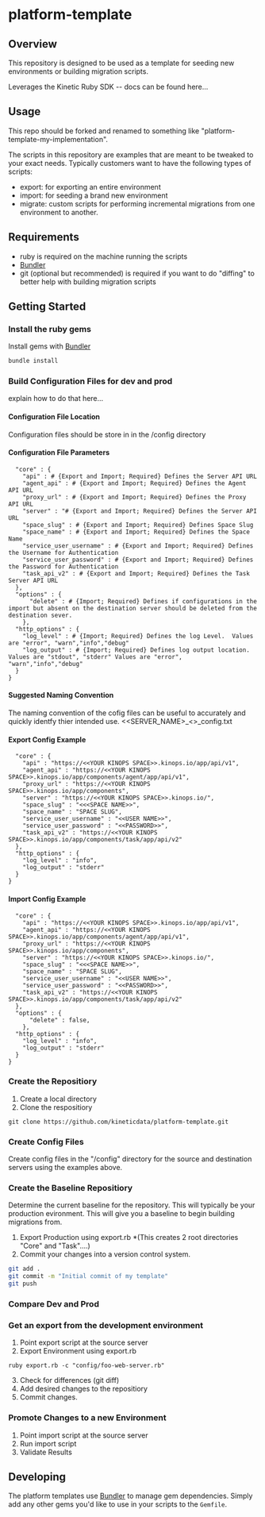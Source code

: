 # platform-template
## Overview 
This repository is designed to be used as a template for seeding new environments or building migration scripts. 

Leverages the Kinetic Ruby SDK -- docs can be found here...

## Usage
This repo should be forked and renamed to something like "platform-template-my-implementation".

The scripts in this repository are examples that are meant to be tweaked to your exact needs. Typically customers want to have the following types of scripts:

* export: for exporting an entire environment
* import: for seeding a brand new environment
* migrate: custom scripts for performing incremental migrations from one environment to another.

## Requirements

* ruby is required on the machine running the scripts
* [Bundler](https://bundler.io/) 
* git (optional but recommended) is required if you want to do "diffing" to better help with building migration scripts

## Getting Started

### Install the ruby gems 
Install gems with [Bundler](https://bundler.io/)

```bash
bundle install
```

### Build Configuration Files for dev and prod
explain how to do that here...
#### Configuration File Location
Configuration files should be store in in the /config directory

#### Configuration File Parameters
```{
  "core" : { 
    "api" : # {Export and Import; Required} Defines the Server API URL
    "agent_api" : # {Export and Import; Required} Defines the Agent API URL
    "proxy_url" : # {Export and Import; Required} Defines the Proxy API URL
    "server" : "# {Export and Import; Required} Defines the Server API URL
    "space_slug" : # {Export and Import; Required} Defines Space Slug
    "space_name" : # {Export and Import; Required} Defines the Space Name
    "service_user_username" : # {Export and Import; Required} Defines the Username for Authentication
    "service_user_password" : # {Export and Import; Required} Defines the Password for Authentication
    "task_api_v2" : # {Export and Import; Required} Defines the Task Server API URL
  },
  "options" : {
      "delete" : # {Import; Required} Defines if configurations in the import but absent on the destination server should be deleted from the destination sever.
    },
  "http_options" : {
    "log_level" : # {Import; Required} Defines the log Level.  Values are "error", "warn","info","debug"
    "log_output" : # {Import; Required} Defines log output location. Values are "stdout", "stderr" Values are "error", "warn","info","debug"
  }
}
```

#### Suggested Naming Convention
The naming convention of the cofig files can be useful to accurately and quickly identfy thier intended use.
<<SERVER_NAME>_<<Import or Export>>_config.txt

#### Export Config Example
```{
  "core" : {
    "api" : "https://<<YOUR KINOPS SPACE>>.kinops.io/app/api/v1",
    "agent_api" : "https://<<YOUR KINOPS SPACE>>.kinops.io/app/components/agent/app/api/v1",
    "proxy_url" : "https://<<YOUR KINOPS SPACE>>.kinops.io/app/components",
    "server" : "https://<<YOUR KINOPS SPACE>>.kinops.io/",
    "space_slug" : "<<<SPACE NAME>>",
    "space_name" : "SPACE SLUG",
    "service_user_username" : "<<USER NAME>>",
    "service_user_password" : "<<PASSWORD>>",
    "task_api_v2" : "https://<<YOUR KINOPS SPACE>>.kinops.io/app/components/task/app/api/v2"
  },
  "http_options" : {
    "log_level" : "info",
    "log_output" : "stderr"
  }
}
```

#### Import Config Example
```{
  "core" : {
    "api" : "https://<<YOUR KINOPS SPACE>>.kinops.io/app/api/v1",
    "agent_api" : "https://<<YOUR KINOPS SPACE>>.kinops.io/app/components/agent/app/api/v1",
    "proxy_url" : "https://<<YOUR KINOPS SPACE>>.kinops.io/app/components",
    "server" : "https://<<YOUR KINOPS SPACE>>.kinops.io/",
    "space_slug" : "<<<SPACE NAME>>",
    "space_name" : "SPACE SLUG",
    "service_user_username" : "<<USER NAME>>",
    "service_user_password" : "<<PASSWORD>>",
    "task_api_v2" : "https://<<YOUR KINOPS SPACE>>.kinops.io/app/components/task/app/api/v2"
  },
  "options" : {
      "delete" : false,
    },
  "http_options" : {
    "log_level" : "info",
    "log_output" : "stderr"
  }
}
```
### Create the Repositiory

1. Create a local directory
2. Clone the respositiory
```
git clone https://github.com/kineticdata/platform-template.git
```
### Create Config Files
Create config files in the "/config" directory for the source and destination servers using the examples above.

### Create the Baseline Repositiory
Determine the current baseline for the repository.  This will typically be your production evironment.  This will give you a baseline to begin building migrations from. 

1. Export Production using export.rb *(This creates 2 root directories "Core" and "Task"....)
2. Commit your changes into a version control system.
```bash
git add .
git commit -m "Initial commit of my template"
git push
```

### Compare Dev and Prod


### Get an export from the development environment
1. Point export script at the source server
2. Export Environment using export.rb
```
ruby export.rb -c "config/foo-web-server.rb"
```
3. Check for differences (git diff)
4. Add desired changes to the repositiory
5. Commit changes.

### Promote Changes to a new Environment
1. Point import script at the source server
2. Run import script
3. Validate Results


## Developing

The platform templates use [Bundler](https://bundler.io) to manage gem dependencies. Simply add any other gems you'd like to use in your scripts to the `Gemfile`.
